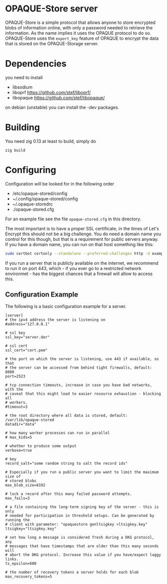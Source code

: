 # OPAQUE-Store server

OPAQUE-Store is a simple protocol that allows anyone to store
encrypted blobs of information online, with only a password needed to
retrieve the information. As the name implies it uses the OPAQUE
protocol to do so. OPAQUE-Store uses the `export_key` feature of
OPAQUE to encrypt the data that is stored on the OPAQUE-Storage
server.

# Dependencies

you need to install

 - libsodium
 - liboprf https://github.com/stef/liboprf/
 - libopaque https://github.com/stef/libopaque/

on debian (unstable) you can install the -dev packages.

# Building

You need zig 0.13 at least to build, simply do

  `zig build`

# Configuring

Configuration will be looked for in the following order

  - /etc/opaque-stored/config
  - ~/.config/opaque-stored/config
  - ~/.opaque-storedrc
  - ./opaque-stored.cfg

For an example file see the file `opaque-stored.cfg` in this directory.

The most important is to have a proper SSL certificate, in the times of Let's
Encrypt this should not be a big challenge. You do need a domain name you
control for this though, but that is a requirement for public servers
anyway. If you have a domain name, you can run on that host something like
this:

```sh
sudo certbot certonly --standalone --preferred-challenges http -d example.com
```

If you run a server that is publicly available on the internet, we recommend to
run it on port 443, which - if you ever go to a restricted network environmet -
has the biggest chances that a firewall will allow to access this.

## Configuration Example

The following is a basic configuration example for a server.

```
[server]
# the ipv4 address the server is listening on
#address="127.0.0.1"

# ssl key
ssl_key="server.der"

# ssl cert
ssl_cert="cert.pem"

# the port on which the server is listening, use 443 if available, so that
# the server can be accessed from behind tight firewalls, default: 8080
port=2523

# tcp connection timeouts, increase in case you have bad networks, with the
# caveat that this might lead to easier resource exhaustion - blocking all
# workers.
#timeout=3

# the root directory where all data is stored, default: /var/lib/opaque-stored
datadir="data"

# how many worker processes can run in parallel
# max_kids=5

# whether to produce some output
verbose=true

# key
record_salt="some random string to salt the record ids"

# Especially if you run a public server you want to limit the maximum size of
# stored blobs
max_blob_size=8192

# lock a record after this many failed password attempts.
max_fails=3

# a file containing the long-term signing key of the server - this is only
# needed for participation in threshold setups. Can be generated by running the
# client with parameter: "opaquestore genltsigkey >ltsigkey.key"
ltsigkey="ltsigkey.key"

# set how long a message is considered fresh during a DKG protocol, any
# messages that have timestamps that are older than this many seconds will
# abort the DKG protocol. Increase this value if you have/expect laggy links.
ts_epsilon=600

# the number of recovery tokens a server holds for each blob
max_recovery_tokens=5
```
